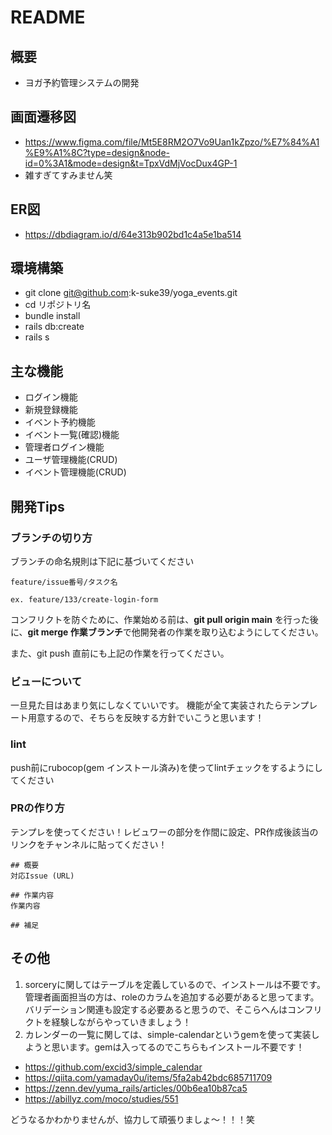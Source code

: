 # README

## 概要
- ヨガ予約管理システムの開発

## 画面遷移図
- https://www.figma.com/file/Mt5E8RM2O7Vo9Uan1kZpzo/%E7%84%A1%E9%A1%8C?type=design&node-id=0%3A1&mode=design&t=TpxVdMjVocDux4GP-1
- 雑すぎてすみません笑

## ER図
- https://dbdiagram.io/d/64e313b902bd1c4a5e1ba514


## 環境構築
- git clone git@github.com:k-suke39/yoga_events.git
- cd リポジトリ名
- bundle install
- rails db:create
- rails s

## 主な機能
- ログイン機能
- 新規登録機能
- イベント予約機能
- イベント一覧(確認)機能
- 管理者ログイン機能
- ユーザ管理機能(CRUD)
- イベント管理機能(CRUD)

## 開発Tips
### ブランチの切り方
ブランチの命名規則は下記に基づいてください
```
feature/issue番号/タスク名

ex. feature/133/create-login-form
```
コンフリクトを防ぐために、作業始める前は、**git pull origin main** を行った後に、**git merge 作業ブランチ**で他開発者の作業を取り込むようにしてください。

また、git push 直前にも上記の作業を行ってください。

### ビューについて
一旦見た目はあまり気にしなくていいです。
機能が全て実装されたらテンプレート用意するので、そちらを反映する方針でいこうと思います！

### lint
push前にrubocop(gem インストール済み)を使ってlintチェックをするようにしてください

### PRの作り方
テンプレを使ってください！レビュワーの部分を作間に設定、PR作成後該当のリンクをチャンネルに貼ってください！
```
## 概要
対応Issue (URL)

## 作業内容
作業内容

## 補足
```

## その他
1. sorceryに関してはテーブルを定義しているので、インストールは不要です。管理者画面担当の方は、roleのカラムを追加する必要があると思ってます。バリデーション関連も設定する必要あると思うので、そこらへんはコンフリクトを経験しながらやっていきましょう！
2. カレンダーの一覧に関しては、simple-calendarというgemを使って実装しようと思います。gemは入ってるのでこちらもインストール不要です！
- https://github.com/excid3/simple_calendar
- https://qiita.com/yamaday0u/items/5fa2ab42bdc685711709
- https://zenn.dev/yuma_rails/articles/00b6ea10b87ca5
- https://abillyz.com/moco/studies/551


どうなるかわかりませんが、協力して頑張りましょ〜！！！笑
